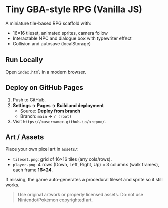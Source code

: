 # Tiny GBA-style RPG (Vanilla JS)

A miniature tile-based RPG scaffold with:
- 16×16 tileset, animated sprites, camera follow
- Interactable NPC and dialogue box with typewriter effect
- Collision and autosave (localStorage)

## Run Locally
Open `index.html` in a modern browser.

## Deploy on GitHub Pages
1. Push to GitHub.
2. **Settings → Pages → Build and deployment**
   - Source: **Deploy from branch**
   - Branch: `main` → `/ (root)`
3. Visit `https://<username>.github.io/<repo>/`.

## Art / Assets
Place your own pixel art in `assets/`:
- `tileset.png`: grid of 16×16 tiles (any cols/rows).
- `player.png`: 4 rows (Down, Left, Right, Up) × 3 columns (walk frames), each frame **16×24**.

If missing, the game auto-generates a procedural tileset and sprite so it still works.

> Use original artwork or properly licensed assets. Do not use Nintendo/Pokémon copyrighted art.